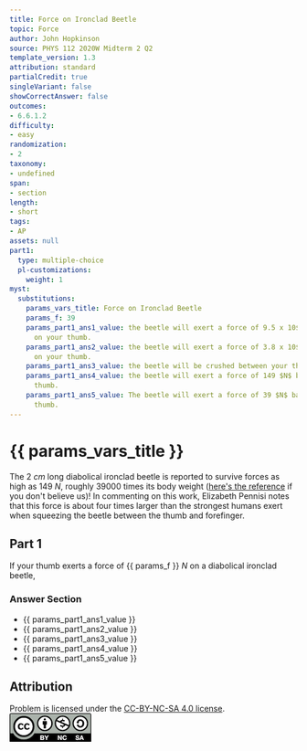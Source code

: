 ```yaml
---
title: Force on Ironclad Beetle
topic: Force
author: John Hopkinson
source: PHYS 112 2020W Midterm 2 Q2
template_version: 1.3
attribution: standard
partialCredit: true
singleVariant: false
showCorrectAnswer: false
outcomes:
- 6.6.1.2
difficulty:
- easy
randomization:
- 2
taxonomy:
- undefined
span:
- section
length:
- short
tags:
- AP
assets: null
part1:
  type: multiple-choice
  pl-customizations:
    weight: 1
myst:
  substitutions:
    params_vars_title: Force on Ironclad Beetle
    params_f: 39
    params_part1_ans1_value: the beetle will exert a force of 9.5 x 10$^{-4}$ $N$
      on your thumb.
    params_part1_ans2_value: the beetle will exert a force of 3.8 x 10$^{-3}$ $N$
      on your thumb.
    params_part1_ans3_value: the beetle will be crushed between your thumb and forefinger.
    params_part1_ans4_value: the beetle will exert a force of 149 $N$ back on your
      thumb.
    params_part1_ans5_value: The beetle will exert a force of 39 $N$ back on your
      thumb.
---
```

# {{ params_vars_title }}
The 2 $cm$ long diabolical ironclad beetle is reported to survive forces as high as 149 $N$, roughly 39000 times its body weight ([here's the reference](https://www.nature.com/articles/s41586-020-2813-8) if you don't believe us)!
In commenting on this work, Elizabeth Pennisi notes that this force is about four times larger than the strongest humans exert when squeezing the beetle between the thumb and forefinger.

## Part 1

If your thumb exerts a force of {{ params_f }} $N$ on a diabolical ironclad beetle,

### Answer Section

- {{ params_part1_ans1_value }}
- {{ params_part1_ans2_value }}
- {{ params_part1_ans3_value }}
- {{ params_part1_ans4_value }}
- {{ params_part1_ans5_value }}

## Attribution

Problem is licensed under the [CC-BY-NC-SA 4.0 license](https://creativecommons.org/licenses/by-nc-sa/4.0/).<br> ![The Creative Commons 4.0 license requiring attribution-BY, non-commercial-NC, and share-alike-SA license.](https://raw.githubusercontent.com/firasm/bits/master/by-nc-sa.png)
